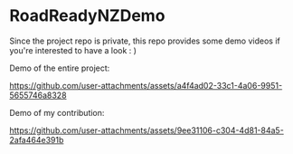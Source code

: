 # RoadReadyNZDemo
Since the project repo is private, this repo provides some demo videos if you're interested to have a look : )

Demo of the entire project:

https://github.com/user-attachments/assets/a4f4ad02-33c1-4a06-9951-5655746a8328

Demo of my contribution:

https://github.com/user-attachments/assets/9ee31106-c304-4d81-84a5-2afa464e391b

